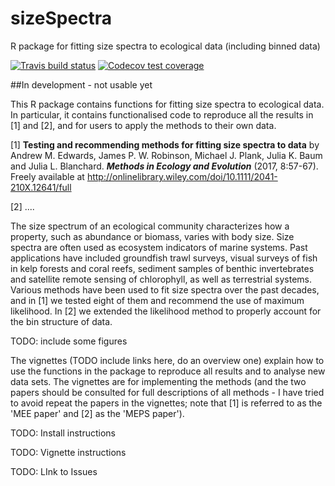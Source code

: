 # sizeSpectra
R package for fitting size spectra to ecological data (including binned data)

 <!-- badges: start -->
  [![Travis build status](https://travis-ci.org/andrew-edwards/sizeSpectra.svg?branch=master)](https://travis-ci.org/andrew-edwards/sizeSpectra)
  [![Codecov test coverage](https://codecov.io/gh/andrew-edwards/sizeSpectra/branch/master/graph/badge.svg)](https://codecov.io/gh/andrew-edwards/sizeSpectra?branch=master)
  <!-- badges: end -->

##In development - not usable yet

This R package contains functions for fitting size spectra to ecological data. In particular, it contains functionalised code to reproduce all the results in [1] and [2], and for users to apply the methods to their own data.

[1] **Testing and recommending methods for fitting size spectra to data** by Andrew M. Edwards, James P. W. Robinson, Michael J. Plank, Julia K. Baum and Julia L. Blanchard. ***Methods in Ecology and Evolution*** (2017, 8:57-67). Freely available at <http://onlinelibrary.wiley.com/doi/10.1111/2041-210X.12641/full>

[2] ....

The size spectrum of an ecological community characterizes how a property, such as abundance or biomass, varies with body size. Size spectra are often used as ecosystem indicators of marine systems. Past applications have included groundfish trawl surveys, visual surveys of fish in kelp forests and coral reefs, sediment samples of benthic invertebrates and satellite remote sensing of chlorophyll, as well as terrestrial systems. Various methods have been used to fit size spectra over the past decades, and in [1] we tested eight of them and recommend the use of maximum likelihood. In [2] we extended the likelihood method to properly account for the bin structure of data.

TODO: include some figures

The vignettes (TODO include links here, do an overview one) explain how to use the functions in the package to reproduce all results and to analyse new data sets. The vignettes are for implementing the methods (and the two papers should be consulted for full descriptions of all methods - I have tried to avoid repeat the papers in the vignettes; note that [1] is referred to as the 'MEE paper' and [2] as the 'MEPS paper').

TODO: Install instructions

TODO: Vignette instructions

TODO: LInk to Issues
